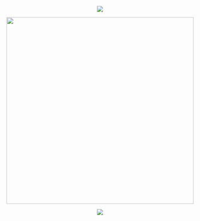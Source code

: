 <p align="center"><img src="https://user-images.githubusercontent.com/93014021/224484719-d333fb14-bc61-469b-b70b-5874aae61228.gif"></p>



<p align="center">
  <img width=500px src="https://github.com/aliemre2023/aliemre2023/assets/93014021/f8106438-31ce-4c46-999e-6b978714be62">
</p>





<p align="center">
  <img src="https://github-readme-stats.vercel.app/api/top-langs/?username=aliemre2023&layout=compact">
</p>
